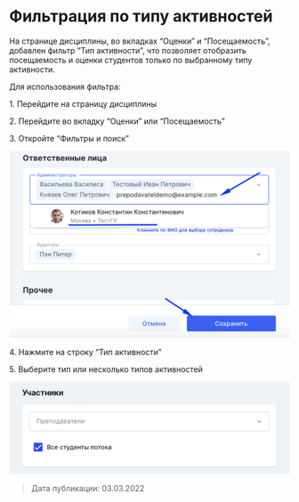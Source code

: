 # Фильтрация по типу активностей

На странице дисциплины, во вкладках “Оценки” и “Посещаемость”, добавлен  фильтр “Тип активности”, что позволяет отобразить посещаемость и оценки студентов только по выбранному  типу активности.



Для использования фильтра:

1\. Перейдите на страницу дисциплины

2\. Перейдите во вкладку “Оценки” или “Посещаемость”

3\. Откройте “Фильтры и поиск”

![](<../../.gitbook/assets/image (19).png>)



4\. Нажмите на строку “Тип активности”

5\. Выберите тип или несколько типов активностей

![](<../../.gitbook/assets/image (39).png>)

> Дата публикации: 03.03.2022
